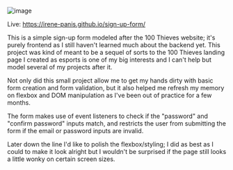 ![image](https://user-images.githubusercontent.com/65985104/213063346-57b89926-9c2e-4f3d-bd98-08ab714bb748.png)

Live: https://irene-panis.github.io/sign-up-form/

This is a simple sign-up form modeled after the 100 Thieves website; it's purely frontend as I still haven't learned much about the backend yet. This
project was kind of meant to be a sequel of sorts to the 100 Thieves landing page I created as esports is one of my big interests and I can't help but
model several of my projects after it.

Not only did this small project allow me to get my hands dirty with basic form creation and form validation, but it also helped me refresh my memory
on flexbox and DOM manipulation as I've been out of practice for a few months.

The form makes use of event listeners to check if the "password" and "confirm password" inputs match, and restricts the user from submitting the form
if the email or password inputs are invalid.

Later down the line I'd like to polish the flexbox/styling; I did as best as I could to make it look alright but I wouldn't be surprised if the page
still looks a little wonky on certain screen sizes. 
